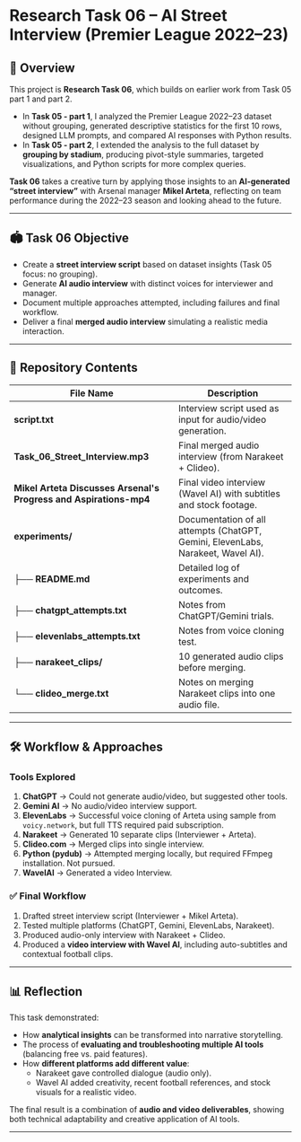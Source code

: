 # Research Task 06 – AI Street Interview (Premier League 2022–23)

## 📌 Overview
This project is **Research Task 06**, which builds on earlier work from Task 05 part 1 and part 2.

- In **Task 05 - part 1**, I analyzed the Premier League 2022–23 dataset without grouping, generated descriptive statistics for the first 10 rows, designed LLM prompts, and compared AI responses with Python results.  
- In **Task 05 - part 2**, I extended the analysis to the full dataset by **grouping by stadium**, producing pivot-style summaries, targeted visualizations, and Python scripts for more complex queries.  

**Task 06** takes a creative turn by applying those insights to an **AI-generated “street interview”** with Arsenal manager **Mikel Arteta**, reflecting on team performance during the 2022–23 season and looking ahead to the future.

---

## 🏟 Task 06 Objective
- Create a **street interview script** based on dataset insights (Task 05 focus: no grouping).  
- Generate **AI audio interview** with distinct voices for interviewer and manager.  
- Document multiple approaches attempted, including failures and final workflow.  
- Deliver a final **merged audio interview** simulating a realistic media interaction.

---

## 📂 Repository Contents

| File Name | Description |
|-----------|-------------|
| **script.txt** | Interview script used as input for audio/video generation. |
| **Task_06_Street_Interview.mp3** | Final merged audio interview (from Narakeet + Clideo). |
| **Mikel Arteta Discusses Arsenal's Progress and Aspirations-mp4** | Final video interview (Wavel AI) with subtitles and stock footage. |
| **experiments/** | Documentation of all attempts (ChatGPT, Gemini, ElevenLabs, Narakeet, Wavel AI). |
| ├── **README.md** | Detailed log of experiments and outcomes. |
| ├── **chatgpt_attempts.txt** | Notes from ChatGPT/Gemini trials. |
| ├── **elevenlabs_attempts.txt** | Notes from voice cloning test. |
| ├── **narakeet_clips/** | 10 generated audio clips before merging. |
| └── **clideo_merge.txt** | Notes on merging Narakeet clips into one audio file. |

---

## 🛠 Workflow & Approaches

### Tools Explored
1. **ChatGPT** → Could not generate audio/video, but suggested other tools.  
2. **Gemini AI** → No audio/video interview support.  
3. **ElevenLabs** → Successful voice cloning of Arteta using sample from `voicy.network`, but full TTS required paid subscription.  
4. **Narakeet** → Generated 10 separate clips (Interviewer + Arteta).  
5. **Clideo.com** → Merged clips into single interview.  
6. **Python (pydub)** → Attempted merging locally, but required FFmpeg installation. Not pursued.
7. **WavelAI** → Generated a video Interview.

### ✅ Final Workflow
1. Drafted street interview script (Interviewer + Mikel Arteta).  
2. Tested multiple platforms (ChatGPT, Gemini, ElevenLabs, Narakeet).  
3. Produced audio-only interview with Narakeet + Clideo.  
4. Produced a **video interview with Wavel AI**, including auto-subtitles and contextual football clips.  

---

## 📊 Reflection
This task demonstrated:  
- How **analytical insights** can be transformed into narrative storytelling.  
- The process of **evaluating and troubleshooting multiple AI tools** (balancing free vs. paid features).  
- How **different platforms add different value**:  
  - Narakeet gave controlled dialogue (audio only).  
  - Wavel AI added creativity, recent football references, and stock visuals for a realistic video.  

The final result is a combination of **audio and video deliverables**, showing both technical adaptability and creative application of AI tools.

---
